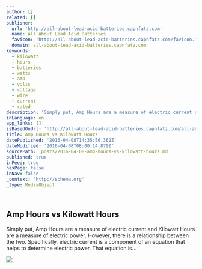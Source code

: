 ```yaml
---
author: []
related: []
publisher:
  url: 'http://all-about-lead-acid-batteries.capnfatz.com'
  name: All About Lead Acid Batteries
  favicon: 'http://all-about-lead-acid-batteries.capnfatz.com/favicon.ico'
  domain: all-about-lead-acid-batteries.capnfatz.com
keywords:
  - kilowatt
  - hours
  - batteries
  - watts
  - amp
  - volts
  - voltage
  - wire
  - current
  - rated
description: 'Simply put, Amp Hours are a measure of electric current and Kilowatt Hours are a measure of electric power. However, there is a relationship between the two. Specifically, electric current is a component of an equation that helps to determine electric power. That equation is...'
inLanguage: en
app_links: []
isBasedOnUrl: 'http://all-about-lead-acid-batteries.capnfatz.com/all-about-lead-acid-batteries/lead-acid-battery-fundamentals/amp-hours-vs-kilowatt-hours/'
title: Amp Hours vs Kilowatt Hours
datePublished: '2016-04-08T14:35:56.362Z'
dateModified: '2016-04-08T08:00:14.879Z'
sourcePath: _posts/2016-04-08-amp-hours-vs-kilowatt-hours.md
published: true
inFeed: true
hasPage: false
inNav: false
_context: 'http://schema.org'
_type: MediaObject

---
```

<article style=""><h1>Amp Hours vs Kilowatt Hours</h1><p>Simply put, Amp Hours are a measure of electric current and Kilowatt Hours are a measure of electric power. However, there is a relationship between the two. Specifically, electric current is a component of an equation that helps to determine electric power. That equation is...</p><img src="http://all-about-lead-acid-batteries.capnfatz.com/wp-content/uploads/2012/09/AH-v-KWH.jpg" /></article>